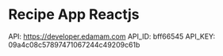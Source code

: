 # Recipe App Reactjs
API: https://developer.edamam.com
API_ID: bff66545
API_KEY: 09a4c08c57897471067244c49209c61b
